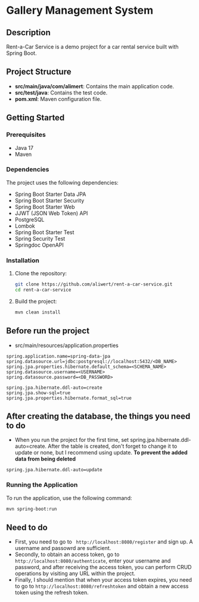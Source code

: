 # Gallery Management System

## Description
Rent-a-Car Service is a demo project for a car rental service built with Spring Boot.

## Project Structure
- **src/main/java/com/alimert**: Contains the main application code.
- **src/test/java**: Contains the test code.
- **pom.xml**: Maven configuration file.

## Getting Started

### Prerequisites
- Java 17
- Maven
### Dependencies
The project uses the following dependencies:
- Spring Boot Starter Data JPA
- Spring Boot Starter Security
- Spring Boot Starter Web
- JJWT (JSON Web Token) API
- PostgreSQL
- Lombok
- Spring Boot Starter Test
- Spring Security Test
- Springdoc OpenAPI

### Installation
1. Clone the repository:
    ```sh
    git clone https://github.com/aliwert/rent-a-car-service.git
    cd rent-a-car-service
    ```
2. Build the project:
    ```sh
    mvn clean install
    ```
## Before run the project
* src/main/resources/application.properties
```
spring.application.name=spring-data-jpa
spring.datasource.url=jdbc:postgresql://localhost:5432/<DB_NAME>
spring.jpa.properties.hibernate.default_schema=<SCHEMA_NAME>
spring.datasource.username=<USERNAME>
spring.datasource.password=<DB_PASSWORD>

spring.jpa.hibernate.ddl-auto=create
spring.jpa.show-sql=true
spring.jpa.properties.hibernate.format_sql=true
```
## After creating the database, the things you need to do
* When you run the project for the first time, set spring.jpa.hibernate.ddl-auto=create. After the table is created, don't forget to change it to update or none, but I recommend using update. <b>To prevent the added data from being deleted</b>
```
spring.jpa.hibernate.ddl-auto=update
```

### Running the Application
To run the application, use the following command:
```sh
mvn spring-boot:run
```




## Need to do
- First, you need to go to ``` http://localhost:8080/register``` and sign up. A username and passowrd are sufficient.
- Secondly, to obtain an access token, go to ```http://localhost:8080/authenticate```, enter your username and password, and after receiving the access token, you can perform CRUD operations by visiting any URL within the project.
- Finally, I should mention that when your access token expires, you need to go to ```http://localhost:8080/refreshtoken``` and obtain a new access token using the refresh token.
